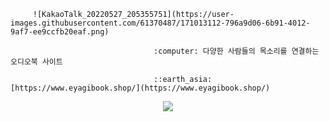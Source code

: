          ![KakaoTalk_20220527_205355751](https://user-images.githubusercontent.com/61370487/171013112-796a9d06-6b91-4012-9af7-ee9ccfb20eaf.png)

                                    :computer: 다양한 사람들의 목소리를 연결하는 오디오북 사이트 

                                    ::earth_asia:  [https://www.eyagibook.shop/](https://www.eyagibook.shop/)

<p align="center">
<a href="[https://balanced-desk-3a4.notion.site/EYAGI-06e6113484324fe8ba37ec83e5e70b8d](https://www.notion.so/EYAGI-06e6113484324fe8ba37ec83e5e70b8d)”><img src="[https://img.shields.io/badge/Notion-%23000000.svg?style=for-the-badge&logo=notion&logoColor=white](https://img.shields.io/badge/Notion-%23000000.svg?style=for-the-badge&logo=notion&logoColor=white)&link=[https://balanced-desk-3a4.notion.site/EYAGI-06e6113484324fe8ba37ec83e5e70b8d](https://www.notion.so/EYAGI-06e6113484324fe8ba37ec83e5e70b8d)"/></a>
<a href="https://www.instagram.com/_eyagi"><img src="https://img.shields.io/badge/Instagram-%23E4405F.svg?style=for-the-badge&logo=Instagram&logoColor=white&link=https://www.instagram.com/_eyagi"/></p>
